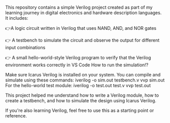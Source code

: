This repository contains a simple Verilog project created as part of my learning journey in digital electronics and hardware description languages.
It includes:

👉A logic circuit written in Verilog that uses NAND, AND, and NOR gates

👉 A testbench to simulate the circuit and observe the output for different input combinations

👉 A small hello-world-style Verilog program to verify that the Verilog environment works correctly in VS Code
How to run the simulation⁉️

Make sure Icarus Verilog is installed on your system. You can compile and simulate using these commands:
iverilog -o sim.out testbench.v
vvp sim.out
For the hello-world test module:
iverilog -o test.out test.v
vvp test.out

This project helped me understand how to write a Verilog module, how to create a testbench, and how to simulate the design using Icarus Verilog.

If you're also learning Verilog, feel free to use this as a starting point or reference.
